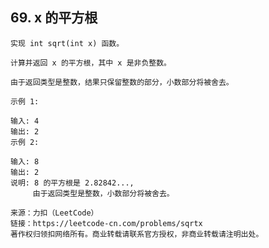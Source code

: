 ## 69. x 的平方根

>
    实现 int sqrt(int x) 函数。
    
    计算并返回 x 的平方根，其中 x 是非负整数。
    
    由于返回类型是整数，结果只保留整数的部分，小数部分将被舍去。
    
    示例 1:
    
    输入: 4
    输出: 2
    示例 2:
    
    输入: 8
    输出: 2
    说明: 8 的平方根是 2.82842..., 
         由于返回类型是整数，小数部分将被舍去。
    
    来源：力扣（LeetCode）
    链接：https://leetcode-cn.com/problems/sqrtx
    著作权归领扣网络所有。商业转载请联系官方授权，非商业转载请注明出处。
>

